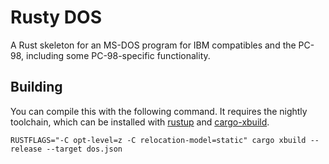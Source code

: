 Rusty DOS
=========

A Rust skeleton for an MS-DOS program for IBM compatibles and the PC-98, including some PC-98-specific functionality.

Building
--------

You can compile this with the following command. 
It requires the nightly toolchain, which can be installed with [rustup](https://rustup.rs/) and [cargo-xbuild](https://github.com/rust-osdev/cargo-xbuild).

```
RUSTFLAGS="-C opt-level=z -C relocation-model=static" cargo xbuild --release --target dos.json
```
